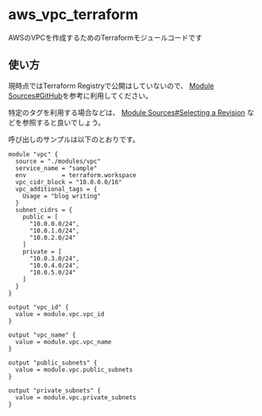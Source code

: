 # aws_vpc_terraform
AWSのVPCを作成するためのTerraformモジュールコードです

## 使い方

現時点ではTerraform Registryで公開はしていないので、
[Module Sources#GitHub](https://www.terraform.io/language/modules/sources#github)を参考に利用してください。

特定のタグを利用する場合などは、
[Module Sources#Selecting a Revision](https://www.terraform.io/language/modules/sources#selecting-a-revision)
などを参照すると良いでしょう。

呼び出しのサンプルは以下のとおりです。

```hcl
module "vpc" {
  source = "./modules/vpc"
  service_name = "sample"
  env          = terraform.workspace
  vpc_cidr_block = "10.0.0.0/16"
  vpc_additional_tags = {
    Usage = "blog writing"
  }
  subnet_cidrs = {
    public = [
      "10.0.0.0/24",
      "10.0.1.0/24",
      "10.0.2.0/24"
    ]
    private = [
      "10.0.3.0/24",
      "10.0.4.0/24",
      "10.0.5.0/24"
    ]
  }
}

output "vpc_id" {
  value = module.vpc.vpc_id
}

output "vpc_name" {
  value = module.vpc.vpc_name
}

output "public_subnets" {
  value = module.vpc.public_subnets
}

output "private_subnets" {
  value = module.vpc.private_subnets
}

```